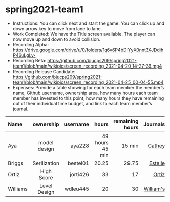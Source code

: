 # spring2021-team1
 
 
- Instructions: You can click next and start the game. You can click up and down arrow key to move from lane to lane.
- Work Completed: We have the Title screen available. The player can now move up and down to avoid collision. 
- Recording Alpha: https://drive.google.com/drive/u/0/folders/1q6v6P4bDIYyX0nnt3XJDdihP46uLgLv-
- Recording Beta: https://github.com/bjucps209/spring2021-team1/blob/main/wikipics/screen_recording_2021-04-20_14-27-39.mp4
- Recording Release Candidate: https://github.com/bjucps209/spring2021-team1/blob/main/wikipics/screen_recording_2021-04-25_00-04-55.mp4 
- Expenses: Provide a table showing for each team member the member’s name, Github username, ownership area, how many hours each team member has invested to this point, how many hours they have remaining out of their individual time budget, and link to each team member’s journal.

| Name |ownership |username | hours | remaining hours | Journals |
| :----------- | :-----------: |--------:| --------:| --------:| --------:| 
|Aya | model design|aya228| 49 hours 45 min | 15 min | [Cathey](https://github.com/bjucps209/spring2021-team1/wiki/CatheyJournal)|
|Briggs |Serilization| bestel01 | 20.25 |  29.75 | [Estelle](https://github.com/bjucps209/spring2021-team1/wiki/EstelleJournal)|
|Ortiz|High Score| jorti426 | 33 | 17 | [Ortiz](https://github.com/bjucps209/spring2021-team1/wiki/OrtizJournal)|
|Williams | Level Design | wdleu445 |20|30| [William's](https://github.com/bjucps209/spring2021-team1/wiki/Williams'sJournal)|


